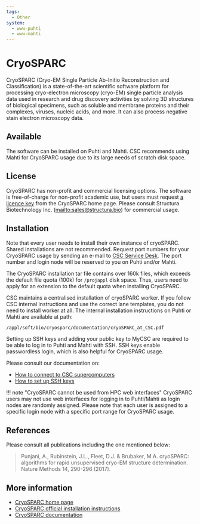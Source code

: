 ```yaml
---
tags:
  - Other
system:
  - www-puhti
  - www-mahti
---
```


# CryoSPARC

CryoSPARC (Cryo-EM Single Particle Ab-Initio Reconstruction and Classification)
is a state-of-the-art scientific software platform for processing cryo-electron
microscopy (cryo-EM) single particle analysis data used in research and drug
discovery activities by solving 3D structures of biological specimens, such as
soluble and membrane proteins and their complexes, viruses, nucleic acids, and
more. It can also process negative stain electron microscopy data.

## Available

The software can be installed on Puhti and Mahti. CSC recommends using Mahti
for CryoSPARC usage due to its large needs of scratch disk space.

## License

CryoSPARC has non-profit and commercial licensing options. The software is
free-of-charge for non-profit academic use, but users must request
[a licence key](https://cryosparc.com/download/) from the CryoSPARC home page.
Please consult Structura Biotechnology Inc. (<mailto:sales@structura.bio>) for
commercial usage.

## Installation

Note that every user needs to install their own instance of cryoSPARC. Shared
installations are not recommended. Request port numbers for your CryoSPARC
usage by sending an e-mail to [CSC Service Desk](../support/contact.md). The
port number and login node will be reserved to you on Puhti and/or Mahti.

The CryoSPARC installation tar file contains over 160k files, which exceeds the
default file quota (100k) for `/projappl` disk space. Thus, users need to apply
for an extension to the default quota when installing CryoSPARC.

CSC maintains a centralised installation of cryoSPARC worker. If you follow CSC
internal instructions and use the correct lane templates, you do not need to
install worker at all. The internal installation instructions on Puhti or Mahti
are available at path:

```bash
/appl/soft/bio/cryosparc/documentation/cryoSPARC_at_CSC.pdf
```

Setting up SSH keys and adding your public key to MyCSC are required to be able
to log in to Puhti and Mahti with SSH. SSH keys enable passwordless login,
which is also helpful for CryoSPARC usage.

Please consult our documentation on:

- [How to connect to CSC supercomputers](../computing/connecting/index.md)
- [How to set up SSH keys](../computing/connecting/ssh-keys.md)

!!! note "CryoSPARC cannot be used from HPC web interfaces"
    CryoSPARC users may not use web interfaces for logging in to Puhti/Mahti as
    login nodes are randomly assigned. Please note that each user is assigned
    to a specific login node with a specific port range for CryoSPARC usage.

## References

Please consult all publications including the one mentioned below:

> Punjani, A., Rubinstein, J.L., Fleet, D.J. & Brubaker, M.A. cryoSPARC:
algorithms for rapid unsupervised cryo-EM structure determination. Nature
Methods 14, 290-296 (2017).

## More information

- [CryoSPARC home page](https://cryosparc.com/)
- [CryoSPARC official installation instructions](https://guide.cryosparc.com/setup-configuration-and-management/how-to-download-install-and-configure)
- [CryoSPARC documentation](https://guide.cryosparc.com/)  
